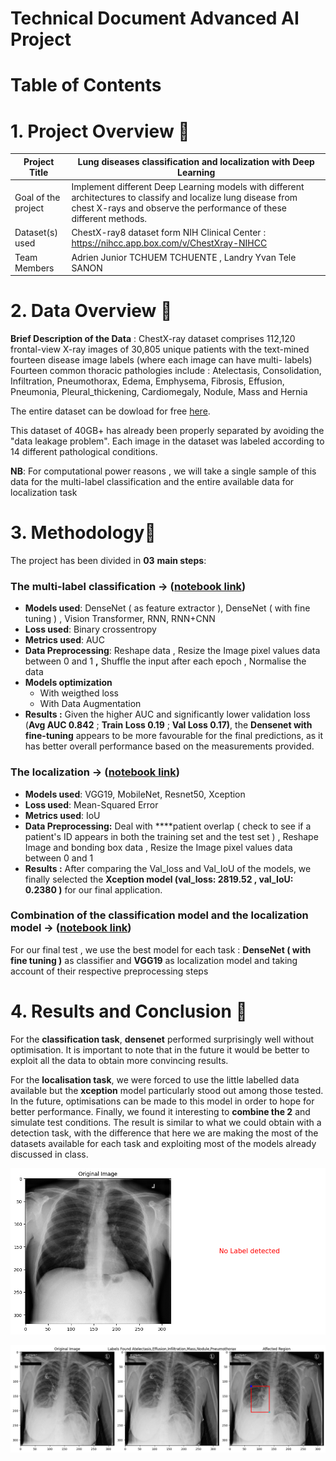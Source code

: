 # Technical Document Advanced AI Project

# Table of Contents

# 1. Project Overview 📝

| Project Title | Lung diseases classification and localization with Deep Learning |
| --- | --- |
| Goal of the project | Implement different Deep Learning models with different architectures to classify and localize lung disease from chest X-rays and observe the performance of these different methods. |
| Dataset(s) used | ChestX-ray8 dataset form NIH Clinical Center :  https://nihcc.app.box.com/v/ChestXray-NIHCC |
| Team Members | Adrien Junior TCHUEM TCHUENTE , Landry Yvan Tele SANON |

# 2. Data Overview 📁

**Brief Description of the Data** :  ChestX-ray dataset comprises 112,120 frontal-view X-ray images of 30,805 unique patients with the text-mined fourteen disease image labels (where each image can have multi- labels) Fourteen common thoracic pathologies include : Atelectasis, Consolidation, Infiltration, Pneumothorax, Edema, Emphysema, Fibrosis, Effusion, Pneumonia, Pleural_thickening,
Cardiomegaly, Nodule, Mass and Hernia

The entire dataset can be dowload  for free [here](https://nihcc.app.box.com/v/ChestXray-NIHCC). 

This dataset of 40GB+ has already been properly separated by avoiding the "data leakage problem". Each image in the dataset was labeled according to 14 different pathological conditions.

**NB**: For computational power  reasons , we will take a single sample of this data for the multi-label classification and the entire available data for localization task

# 3. Methodology🔧

The project has been divided in **03** **main steps**:

### The multi-label classification → ([notebook link](https://github.com/AdrienJ0/Chest-X-Rays-project/blob/main/Chest_X-Rays_Classifier.ipynb))

- **Models used**: DenseNet ( as feature extractor ), DenseNet ( with fine tuning ) , Vision Transformer, RNN, RNN+CNN
- **Loss used**: Binary crossentropy
- **Metrics used**: AUC
- **Data Preprocessing**: Reshape data , Resize the Image pixel values data between 0 and 1 **,** Shuffle the input after each epoch , Normalise the data
- **Models optimization**
    - With weigthed loss
    - With Data Augmentation
- **Results :** Given the higher AUC and significantly lower validation loss (**Avg AUC 0.842** ; **Train Loss 0.19** ; **Val Loss 0.17)**, the **Densenet with fine-tuning** appears to be more favourable for the final predictions, as it has better overall performance based on the measurements provided.

### The localization → ([notebook link](https://github.com/AdrienJ0/Chest-X-Rays-project/blob/main/chest-x-rays-localization.ipynb))

- **Models used**: VGG19, MobileNet, Resnet50, Xception
- **Loss used**: Mean-Squared Error
- **Metrics used**:  IoU
- **Data Preprocessing:**  Deal with ****patient overlap ( check to see if a patient's ID appears in both the training set and the test set ) , Reshape Image and bonding box data , Resize the Image pixel values data between 0 and 1
- **Results :** After comparing the Val_loss and Val_IoU of the models, we finally selected the **Xception model (val_loss: 2819.52 , val_IoU: 0.2380 )** for our final application.

### Combination of the classification model and the localization model → ([notebook link](https://github.com/AdrienJ0/Chest-X-Rays-project/blob/main/chest-x-rays-localization.ipynb))

For our final test , we use the best model for each task :  **DenseNet ( with fine tuning )**  as classifier  and **VGG19** as localization model and taking account of their respective preprocessing steps 

# 4. Results and Conclusion 📑

For the **classification task**, **densenet** performed surprisingly well without optimisation. It is important to note that in the future it would be better to exploit all the data to obtain more convincing results.

For the **localisation task**, we were forced to use the little labelled data available but the **xception** model particularly stood out among those tested. In the future, optimisations can be made to this model in order to hope for better performance.
Finally, we found it interesting to **combine the 2** and simulate test conditions. The result is similar to what we could obtain with a detection task, with the difference that here we are making the most of the datasets available for each task and exploiting most of the models already discussed in class.

![Untitled](Readme_Image/Untitled.png)

![Untitled](Readme_Image/Untitled%201.png)
